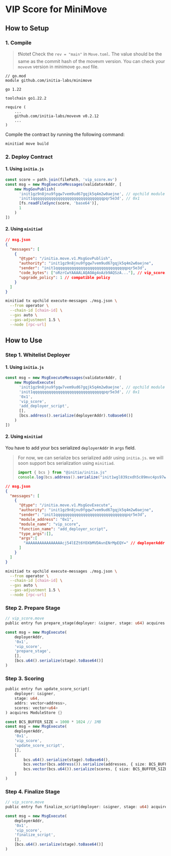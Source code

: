 # VIP Score for MiniMove

## How to Setup

### 1. Compile

> ❗Note❗ Check the `rev = "main"` in `Move.toml`. The value should be the same as the commit hash of the movevm version. You can check your `movevm` version in minimove `go.mod` file. 

```
// go.mod
module github.com/initia-labs/minimove

go 1.22

toolchain go1.22.2

require (
    ...
	github.com/initia-labs/movevm v0.2.12
    ...
)
```

Compile the contract by running the following command:

```bash
minitiad move build
```

### 2. Deploy Contract

#### 1. Using `initia.js`

```typescript
const score = path.join(filePath, 'vip_score.mv')
const msg = new MsgExecuteMessages(validatorAddr, [
    new MsgGovPublish(
      'init1gz9n8jnu9fgqw7vem9ud67gqjk5q4m2w0aejne', // opchild module addr
      'init1qqqqqqqqqqqqqqqqqqqqqqqqqqqqqqqpqr5e3d', // 0x1
      [fs.readFileSync(score, 'base64')],
      1
    )
])
```

#### 2. Using `minitiad`

```json
// msg.json
{
  "messages": [
    {
      "@type": "/initia.move.v1.MsgGovPublish",
      "authority": "init1gz9n8jnu9fgqw7vem9ud67gqjk5q4m2w0aejne",
      "sender": "init1qqqqqqqqqqqqqqqqqqqqqqqqqqqqqqqpqr5e3d",
      "code_bytes": ["oRzrCwYAAAALAQAOAg4oAzb9AQSzA..."], // vip_score.mv
      "upgrade_policy": 1 // compatible policy
    }
  ]
}
```

```bash
minitiad tx opchild execute-messages ./msg.json \
  --from operator \
  --chain-id [chain-id] \
  --gas auto \
  --gas-adjustment 1.5 \
  --node [rpc-url]
```

## How to Use

### Step 1. Whitelist Deployer

#### 1. Using `initia.js`

```typescript
const msg = new MsgExecuteMessages(validatorAddr, [
    new MsgGovExecute(
      'init1gz9n8jnu9fgqw7vem9ud67gqjk5q4m2w0aejne', // opchild module addr
      'init1qqqqqqqqqqqqqqqqqqqqqqqqqqqqqqqpqr5e3d', // 0x1
      '0x1',
      'vip_score',
      'add_deployer_script',
      [],
      [bcs.address().serialize(deployerAddr).toBase64()]
    )
])
```

#### 2. Using `minitiad`

You have to add your bcs serialized `deployerAddr` in `args` field.

> For now, we can serialize bcs serialized addr using `initia.js`.
> we will soon support bcs serialization using `minitiad`.
> 
> ```typescript
> import { bcs } from "@initia/initia.js"
> console.log(bcs.address().serialize("init1wgl839zxdh5c89mvc4ps97wyx6ejjygxs4qmcx").toBase64()) // AAAAAAAAAAAAAAAAcj54lEZt6YOXbMVDAvnENrMpEQY=
> ```

```json
// msg.json
{
  "messages": [
    {
      "@type": "/initia.move.v1.MsgGovExecute",
      "authority": "init1gz9n8jnu9fgqw7vem9ud67gqjk5q4m2w0aejne",
      "sender": "init1qqqqqqqqqqqqqqqqqqqqqqqqqqqqqqqpqr5e3d",
      "module_address": "0x1",
      "module_name": "vip_score",
      "function_name": "add_deployer_script",
      "type_args":[],
      "args":[
        "AAAAAAAAAAAAAAAAcj54lEZt6YOXbMVDAvnENrMpEQY=" // deployerAddr
      ]
    }
  ]
}
```

```bash
minitiad tx opchild execute-messages ./msg.json \
  --from operator \
  --chain-id [chain-id] \
  --gas auto \
  --gas-adjustment 1.5 \
  --node [rpc-url]
```

### Step 2. Prepare Stage

```rust
// vip_score.move
public entry fun prepare_stage(deployer: &signer, stage: u64) acquires ModuleStore {}
```

```typescript
const msg = new MsgExecute(
    deployerAddr,
    '0x1',
    'vip_score',
    'prepare_stage',
    [],
    [bcs.u64().serialize(stage).toBase64()]
)
```

### Step 3. Scoring

```rust
public entry fun update_score_script(
    deployer: &signer,
    stage: u64,
    addrs: vector<address>,
    scores: vector<u64>
) acquires ModuleStore {}
```

```typescript
const BCS_BUFFER_SIZE = 1000 * 1024 // 1MB
const msg = new MsgExecute(
    deployerAddr,
    '0x1',
    'vip_score',
    'update_score_script',
    [],
    [
        bcs.u64().serialize(stage).toBase64(),
        bcs.vector(bcs.address()).serialize(addresses, { size: BCS_BUFFER_SIZE }).toBase64(),
        bcs.vector(bcs.u64()).serialize(scores, { size: BCS_BUFFER_SIZE }).toBase64()
    ]
)
```


### Step 4. Finalize Stage

```rust
// vip_score.move
public entry fun finalize_script(deployer: &signer, stage: u64) acquires ModuleStore {}
```

```typescript
const msg = new MsgExecute(
    deployerAddr,
    '0x1',
    'vip_score',
    'finalize_script',
    [],
    [bcs.u64().serialize(stage).toBase64()]
)
```
